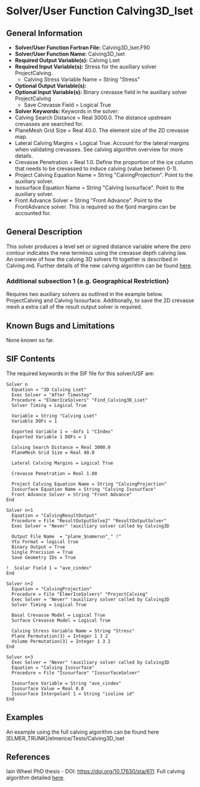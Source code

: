 # Solver/User Function Calving3D_lset
## General Information
- **Solver/User Function Fortran File:** Calving3D_lset.F90
- **Solver/User Function Name:** Calving3D_lset
- **Required Output Variable(s):** Calving Lset
- **Required Input Variable(s):** Stress for the auxiliary solver ProjectCalving.
  - Calving Stress Variable Name = String "Stress"
- **Optional Output Variable(s):** 
- **Optional Input Variable(s):** Binary crevasse field in he auxiliary solver ProjectCalving
  - Save Crevasse Field = Logical True
- **Solver Keywords:** 
Keywords in the solver:
- Calving Search Distance = Real 3000.0. The distance upstream crevasses are searched for.
- PlaneMesh Grid Size = Real 40.0. The element size of the 2D crevasse map.
- Lateral Calving Margins = Logical True. Account for the lateral margins when validating crevasses. See calving algorithm overview for more details.
- Crevasse Penetration = Real 1.0. Define the proportion of the ice column that needs to be crevassed to induce calving (value between 0-1).
- Project Calving Equation Name = String "CalvingProjection". Point to the auxiliary solver.
- Isosurface Equation Name = String "Calving Isosurface". Point to the auxiliary solver.
- Front Advance Solver = String "Front Advance". Point to the FrontAdvance solver. This is required so the fjord margins can be accounted for.
  
## General Description
This solver produces a level set or signed distance variable where the zero contour indicates the new terminus using the crevasse depth calving law. An overview of how the calving 3D solvers fit together is described in Calving.md. Further details of the new calving algorithm can be found [here](./locationodmethodsdoi).

### Additional subsection 1 {e.g. Geographical Restriction}
Requires two auxiliary solvers as outlined in the example below. ProjectCalving and Calving Isosurface. Additionally, to save the 2D crevasse mesh a extra call of the result output solver is required.

## Known Bugs and Limitations
None known so far.

## SIF Contents
The required keywords in the SIF file for this solver/USF are:

```
Solver n
  Equation = "3D Calving Lset"
  Exec Solver = "After Timestep"
  Procedure = "ElmerIceSolvers" "Find_Calving3D_Lset"
  Solver Timing = Logical True

  Variable = String "Calving Lset"
  Variable DOFs = 1

  Exported Variable 1 = -dofs 1 "CIndex"
  Exported Variable 1 DOFs = 1

  Calving Search Distance = Real 3000.0
  PlaneMesh Grid Size = Real 40.0

  Lateral Calving Margins = Logical True

  Crevasse Penetration = Real 1.00

  Project Calving Equation Name = String "CalvingProjection"
  Isosurface Equation Name = String "Calving Isosurface"
  Front Advance Solver = String "Front Advance"
End

Solver n+1
  Equation = "CalvingResultOutput"
  Procedure = File "ResultOutputSolve2" "ResultOutputSolver"
  Exec Solver = "Never" !auxiliary solver called by Calving3D

  Output File Name  = "plane_$namerun"_" !"
  Vtu Format = logical true
  Binary Output = True
  Single Precision = True
  Save Geometry IDs = True

!  Scalar Field 1 = "ave_cindex"
End

Solver n+2
  Equation = "CalvingProjection"
  Procedure = File "ElmerIceSolvers" "ProjectCalving"
  Exec Solver = "Never" !auxiliary solver called by Calving3D
  Solver Timing = Logical True

  Basal Crevasse Model = Logical True
  Surface Crevasse Model = Logical True

  Calving Stress Variable Name = String "Stress"
  Plane Permutation(3) = Integer 1 3 2
  Volume Permutation(3) = Integer 1 3 2
End

Solver n+3
  Exec Solver = "Never" !auxiliary solver called by Calving3D
  Equation = "Calving Isosurface"
  Procedure = File "Isosurface" "IsosurfaceSolver"

  Isosurface Variable = String "ave_cindex"
  Isosurface Value = Real 0.0
  Isosurface Interpolant 1 = String "isoline id"
End
```
## Examples
An example using the full calving algorithm can be found here [ELMER_TRUNK]/elmerice/Tests/Calving3D_lset

## References
Iain Wheel PhD thesis - DOI: https://doi.org/10.17630/sta/611.
Full calving algorithm detailed [here](./locationodmethodsdoi).